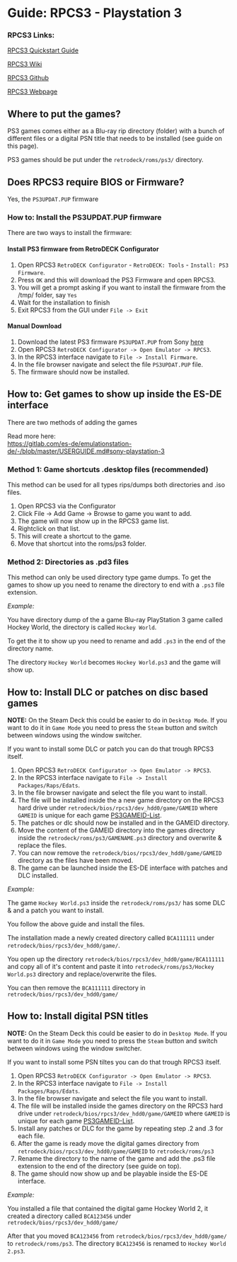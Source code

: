 # Guide: RPCS3 - Playstation 3

### RPCS3 Links:

[RPCS3 Quickstart Guide](https://rpcs3.net/quickstart)

[RPCS3 Wiki](https://wiki.rpcs3.net/index.php?title=Main_Page)

[RPCS3 Github](https://github.com/RPCS3/rpcs3)

[RPCS3 Webpage](https://rpcs3.net/)

## Where to put the games?
PS3 games comes either as a Blu-ray rip directory (folder) with a bunch of different files or a digital PSN title that needs to be installed (see guide on this page).

PS3 games should be put under the `retrodeck/roms/ps3/` directory.

## Does RPCS3 require BIOS or Firmware?
Yes, the `PS3UPDAT.PUP` firmware

### How to: Install the PS3UPDAT.PUP firmware

There are two ways to install the firmware:

#### Install PS3 firmware from RetroDECK Configurator

1. Open RPCS3 `RetroDECK Configurator` - `RetroDECK: Tools` - `Install: PS3 Firmware`.
2. Press `OK` and this will download the PS3 Firmware and open RPCS3.
3. You will get a prompt asking if you want to install the firmware from the /tmp/ folder, say `Yes`
4. Wait for the installation to finish
5. Exit RPCS3 from the GUI under `File -> Exit`

#### Manual Download
1. Download the latest PS3 firmware `PS3UPDAT.PUP` from Sony [here](https://www.playstation.com/en-us/support/hardware/ps3/system-software/)
2. Open RPCS3 `RetroDECK Configurator -> Open Emulator -> RPCS3`.
3. In the RPCS3 interface navigate to `File -> Install Firmware`.
4. In the file browser navigate and select the file `PS3UPDAT.PUP` file.
5. The firmware should now be installed.

## How to: Get games to show up inside the ES-DE interface

There are two methods of adding the games

Read more here:<br>
https://gitlab.com/es-de/emulationstation-de/-/blob/master/USERGUIDE.md#sony-playstation-3

### Method 1: Game shortcuts .desktop files (recommended)

This method can be used for all types rips/dumps both directories and .iso files.

1. Open RPCS3 via the Configurator
2. Click File -> Add Game -> Browse to game you want to add.
3. The game will now show up in the RPCS3 game list.
4. Rightclick on that list.
5. This will create a shortcut to the game.
6. Move that shortcut into the roms/ps3 folder.

### Method 2: Directories as .pd3 files
This method can only be used directory type game dumps.
To get the games to show up you need to rename the directory to end with a `.ps3` file extension.

_Example:_

You have directory dump of the a game Blu-ray PlayStation 3 game called Hockey World, the directory is called `Hockey World`.

To get the it to show up you need to rename and add `.ps3` in the end of the directory name.

The directory `Hockey World` becomes `Hockey World.ps3` and the game will show up.


## How to: Install DLC or patches on disc based games

**NOTE:** On the Steam Deck this could be easier to do in `Desktop Mode`. If you want to do it in `Game Mode` you need to press the `Steam` button and switch between windows using the window switcher.

If you want to install some DLC or patch you can do that trough RPCS3 itself.

1. Open RPCS3 `RetroDECK Configurator -> Open Emulator -> RPCS3`.
2. In the RPCS3 interface navigate to `File -> Install Packages/Raps/Edats`.
3. In the file browser navigate and select the file you want to install.
4. The file will be installed inside the a new game directory on the RPCS3 hard drive under
  `retrodeck/bios/rpcs3/dev_hdd0/game/GAMEID` where `GAMEID` is unique for each game [PS3GAMEID-List](https://www.gametdb.com/PS3/List).
5. The patches or dlc should now be installed and in the GAMEID directory.
6. Move the content of the GAMEID directory into the games directory inside the `retrodeck/roms/ps3/GAMENAME.ps3` directory and overwrite & replace the files.
8. You can now remove the `retrodeck/bios/rpcs3/dev_hdd0/game/GAMEID` directory as the files have been moved.
9. The game can be launched inside the ES-DE interface with patches and DLC installed.

_Example:_

The game `Hockey World.ps3` inside the `retrodeck/roms/ps3/` has some DLC & and a patch you want to install.

You follow the above guide and install the files.

The installation made a newly created directory called `BCA111111` under `retrodeck/bios/rpcs3/dev_hdd0/game/`.

You open up the directory `retrodeck/bios/rpcs3/dev_hdd0/game/BCA111111` and copy all of it's content and paste it into `retrodeck/roms/ps3/Hockey World.ps3` directory and replace/overwrite the files.

You can then remove the `BCA111111` directory in `retrodeck/bios/rpcs3/dev_hdd0/game/`

## How to: Install digital PSN titles

**NOTE:** On the Steam Deck this could be easier to do in `Desktop Mode`. If you want to do it in `Game Mode` you need to press the `Steam` button and switch between windows using the window switcher.

If you want to install some PSN tiltes you can do that trough RPCS3 itself.

1. Open RPCS3 `RetroDECK Configurator -> Open Emulator -> RPCS3`.
2. In the RPCS3 interface navigate to `File -> Install Packages/Raps/Edats`.
3. In the file browser navigate and select the file you want to install.
4. The file will be installed inside the games directory on the RPCS3 hard drive under
  `retrodeck/bios/rpcs3/dev_hdd0/game/GAMEID` where `GAMEID` is unique for each game [PS3GAMEID-List](https://www.gametdb.com/PS3/List).
5. Install any patches or DLC for the game by repeating step .2 and .3 for each file.
6. After the game is ready move the digital games directory from `retrodeck/bios/rpcs3/dev_hdd0/game/GAMEID` to `retrodeck/roms/ps3`
7. Rename the directory to the name of the game and add the .ps3 file extension to the end of the directory (see guide on top).
8. The game should now show up and be playable inside the ES-DE interface.


_Example:_

You installed a file that contained the digital game Hockey World 2, it created a directory called `BCA123456` under `retrodeck/bios/rpcs3/dev_hdd0/game/`

After that you moved `BCA123456` from `retrodeck/bios/rpcs3/dev_hdd0/game/` to `retrodeck/roms/ps3`.
The directory `BCA123456` is renamed to `Hockey World 2.ps3`.
